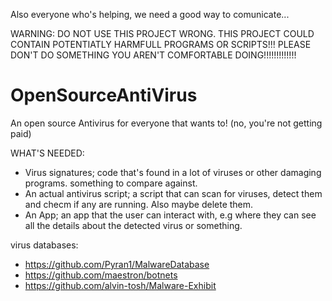 Also everyone who's helping, we need a good way to comunicate...


WARNING: DO NOT USE THIS PROJECT WRONG. THIS PROJECT COULD CONTAIN POTENTIATLY HARMFULL PROGRAMS OR SCRIPTS!!! PLEASE DON'T DO SOMETHING YOU AREN'T COMFORTABLE DOING!!!!!!!!!!!!!


# OpenSourceAntiVirus
An open source Antivirus for everyone that wants to!
(no, you're not getting paid)


WHAT'S NEEDED:
  - Virus signatures; code that's found in a lot of viruses or other damaging programs. something to compare against.
  - An actual antivirus script; a script that can scan for viruses, detect them and checm if any are running. Also maybe delete them.
  - An App; an app that the user can interact with, e.g where they can see all the details about the detected virus or something.




virus databases: 
  - https://github.com/Pyran1/MalwareDatabase
  - https://github.com/maestron/botnets
  - https://github.com/alvin-tosh/Malware-Exhibit
